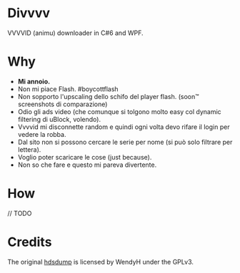 # Divvvv
VVVVID (animu) downloader in C#6 and WPF.

# Why
* **Mi annoio.**
* Non mi piace Flash. #boycottflash
* Non sopporto l'upscaling dello schifo del player flash. (soon™ screenshots di comparazione)
* Odio gli ads video (che comunque si tolgono molto easy col dynamic filtering di uBlock, volendo).
* Vvvvid mi disconnette random e quindi ogni volta devo rifare il login per vedere la robba.
* Dal sito non si possono cercare le serie per nome (si può solo filtrare per lettera).
* Voglio poter scaricare le cose (just because).
* Non so che fare e questo mi pareva divertente.

# How
// TODO

# Credits
The original [hdsdump](https://github.com/WendyH/hdsdump) is licensed by WendyH under the GPLv3.
